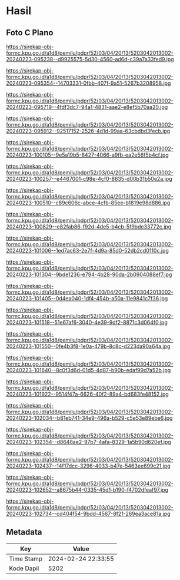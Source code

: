 # Hasil

## Foto C Plano

https://sirekap-obj-formc.kpu.go.id/a1d8/pemilu/pdpr/52/03/04/20/13/5203042013002-20240223-095238--d9925575-5d30-4560-ad6d-c39a7a33fed9.jpg

https://sirekap-obj-formc.kpu.go.id/a1d8/pemilu/pdpr/52/03/04/20/13/5203042013002-20240223-095354--14703331-0fbb-407f-9a51-5267b3208958.jpg

https://sirekap-obj-formc.kpu.go.id/a1d8/pemilu/pdpr/52/03/04/20/13/5203042013002-20240223-095719--4fdf3dc7-94a1-4831-aae2-e8ef5b70aa20.jpg

https://sirekap-obj-formc.kpu.go.id/a1d8/pemilu/pdpr/52/03/04/20/13/5203042013002-20240223-095912--92517152-2526-4d1d-99aa-63cbdbd3fecb.jpg

https://sirekap-obj-formc.kpu.go.id/a1d8/pemilu/pdpr/52/03/04/20/13/5203042013002-20240223-100105--9e5a19b5-8427-4066-a9fb-ea2e56f5b4cf.jpg

https://sirekap-obj-formc.kpu.go.id/a1d8/pemilu/pdpr/52/03/04/20/13/5203042013002-20240223-100257--e4467001-c98e-4cf0-8635-d00b31b50e2a.jpg

https://sirekap-obj-formc.kpu.go.id/a1d8/pemilu/pdpr/52/03/04/20/13/5203042013002-20240223-100510--c89c606c-abce-4cfb-85ee-b1819e98d886.jpg

https://sirekap-obj-formc.kpu.go.id/a1d8/pemilu/pdpr/52/03/04/20/13/5203042013002-20240223-100829--e82fab86-f92d-4de5-b4cb-5f9bde33772c.jpg

https://sirekap-obj-formc.kpu.go.id/a1d8/pemilu/pdpr/52/03/04/20/13/5203042013002-20240223-101006--1ed7ac63-2e7f-4d9a-85d0-52db2cd0110c.jpg

https://sirekap-obj-formc.kpu.go.id/a1d8/pemilu/pdpr/52/03/04/20/13/5203042013002-20240223-101304--9bde1236-e794-4b28-90da-2b0904088ef7.jpg

https://sirekap-obj-formc.kpu.go.id/a1d8/pemilu/pdpr/52/03/04/20/13/5203042013002-20240223-101405--0d4ea040-1df4-454b-a50a-11e9841c7f36.jpg

https://sirekap-obj-formc.kpu.go.id/a1d8/pemilu/pdpr/52/03/04/20/13/5203042013002-20240223-101518--51e67af6-3040-4e39-9df2-8871c3d064f0.jpg

https://sirekap-obj-formc.kpu.go.id/a1d8/pemilu/pdpr/52/03/04/20/13/5203042013002-20240223-101550--0fe4b3f8-1e0a-479b-8c8c-d223da90a64a.jpg

https://sirekap-obj-formc.kpu.go.id/a1d8/pemilu/pdpr/52/03/04/20/13/5203042013002-20240223-101640--8c0f3d6d-01d5-4d87-b90b-edaf99d7a52b.jpg

https://sirekap-obj-formc.kpu.go.id/a1d8/pemilu/pdpr/52/03/04/20/13/5203042013002-20240223-101922--9514f47a-6626-40f2-89a4-bd683fe48152.jpg

https://sirekap-obj-formc.kpu.go.id/a1d8/pemilu/pdpr/52/03/04/20/13/5203042013002-20240223-102034--b81eb741-34e9-496a-b529-c5e53e89ebe6.jpg

https://sirekap-obj-formc.kpu.go.id/a1d8/pemilu/pdpr/52/03/04/20/13/5203042013002-20240223-102354--d8648ae2-97b7-4afa-8329-1a5b90d620ef.jpg

https://sirekap-obj-formc.kpu.go.id/a1d8/pemilu/pdpr/52/03/04/20/13/5203042013002-20240223-102437--14f17dcc-3296-4033-b47e-5463ee699c21.jpg

https://sirekap-obj-formc.kpu.go.id/a1d8/pemilu/pdpr/52/03/04/20/13/5203042013002-20240223-102652--a8675b44-0335-45d1-b190-f4702dfeaf97.jpg

https://sirekap-obj-formc.kpu.go.id/a1d8/pemilu/pdpr/52/03/04/20/13/5203042013002-20240223-102734--cd404f54-9bdd-4567-8f21-269ea3ace81a.jpg


## Metadata

| Key        | Value               |
| ---------- | ------------------- |
| Time Stamp | 2024-02-24 22:33:55 |
| Kode Dapil | 5202                |




